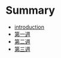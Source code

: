# Summary

* [introduction](README.md)
* [第一週](di_yi_zhou.md)
* [第二週](di_er_zhou.md)
* [第三週](di_san_zhou.md)

